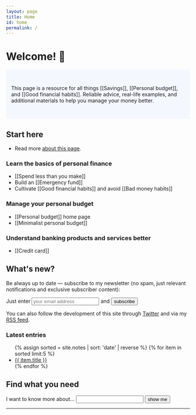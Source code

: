 ```yaml
---
layout: page
title: Home
id: home
permalink: /
---
```


# Welcome! 💸

<p style="padding: 3em 1em; background: #f5f7ff; border-radius: 4px;">
  This page is a resource for all things [[Savings]], [[Personal budget]], and [[Good financial habits]]. Reliable advice, real-life examples, and additional materials to help you manage your money better.
</p>

## Start here
- Read more <a class="internal-link" href="/about">about this page</a>.

### Learn the basics of personal finance
- [[Spend less than you make]]
- Build an [[Emergency fund]]
- Cultivate [[Good financial habits]] and avoid [[Bad money habits]]

### Manage your personal budget
- [[Personal budget]] home page
- [[Minimalist personal budget]]

### Understand banking products and services better
- [[Credit card]]

## What's new?
Be always up to date — subscribe to my newsletter (no spam, just relevant notifications and exclusive subscriber content):

<div id="revue-embed">
  <form action="https://www.getrevue.co/profile/htmm/add_subscriber" method="post" id="revue-form" name="revue-form"  target="_blank">
  <div class="revue-form-group">
    <label for="member_email">Just enter</label>
    <input class="revue-form-field" placeholder="your email address" type="email" name="member[email]" id="member_email"> and <input type="submit" value="subscribe" name="member[subscribe]" id="member_submit">
  </div>
  </form>
</div>

You can also follow the development of this site through <a href="https://twitter.com/ksobny/">Twitter</a> and via my <a href="https://howtomanage.money/feed.xml">RSS feed</a>.

<h3>Latest entries</h3>

<ul>
 {% assign sorted = site.notes | sort: 'date' | reverse %}
    {% for item in sorted limit:5 %}
    <li><a class="internal-link" href="{{ item.url }}">{{ item.title }}</a></li>
    {% endfor %}
</ul>

## Find what you need
<form action="https://howtomanage.money/_pages/search.html" method="get">
  <label for="search-box">I want to know more about...</label>
  <input type="text" id="search-box" class="revue-form-field" name="query">
  <input type="submit" value="show me">
</form>

<hr>
<style>
  .wrapper {
    max-width: 46em;
  }
</style>
